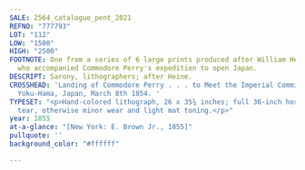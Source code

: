 ```yaml
---
SALE: 2564_catalogue_pent_2021
REFNO: "777793"
LOT: "112"
LOW: "1500"
HIGH: "2500"
FOOTNOTE: One from a series of 6 large prints produced after William Heine, the artist
  who accompanied Commodore Perry's expedition to open Japan.
DESCRIPT: Sarony, lithographers; after Heine.
CROSSHEAD: 'Landing of Commodore Perry . . . to Meet the Imperial Commissioners at
  Yoku-Hama, Japan, March 8th 1854. '
TYPESET: "<p>Hand-colored lithograph, 26 x 35¾ inches; full 36-inch horizontal repaired
  tear, otherwise minor wear and light mat toning.</p>"
year: 1855
at-a-glance: "[New York: E. Brown Jr., 1855]"
pullquote: ''
background_color: "#ffffff"

---
```

